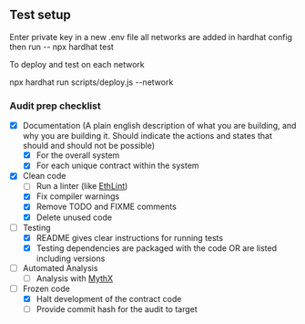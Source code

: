 ## Test setup
Enter private key in a new .env file
all networks are added in hardhat config
then run -- npx hardhat test

To deploy and test on each network

npx hardhat run scripts/deploy.js --network <choose network>


### Audit prep checklist

- [x] Documentation (A plain english description of what you are building, and why you are building it. Should indicate the actions and states that should and should not be possible)
  - [x] For the overall system
  - [x] For each unique contract within the system
- [X] Clean code
  - [ ] Run a linter (like [EthLint](https://www.ethlint.com/))
  - [x] Fix compiler warnings
  - [x] Remove TODO and FIXME comments
  - [x] Delete unused code
- [ ] Testing
  - [x] README gives clear instructions for running tests
  - [x] Testing dependencies are packaged with the code OR are listed including versions
- [ ] Automated Analysis
  - [ ] Analysis with [MythX](https://mythx.io/)
- [ ] Frozen code
  - [x] Halt development of the contract code
  - [ ] Provide commit hash for the audit to target
